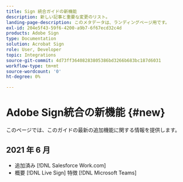 ```yaml
---
title: Sign 統合ガイドの新機能
description: 新しい記事と重要な変更のリスト。
landing-page-description: このメタデータは、ランディングページ用です。
exl-id: 204e5f43-59f6-4200-a9b7-6f67ecd32c4d
products: Adobe Sign
type: Documentation
solution: Acrobat Sign
role: User, Developer
topic: Integrations
source-git-commit: 4d73ff36408283805386bd3266b683bc187d6031
workflow-type: tm+mt
source-wordcount: '0'
ht-degree: 0%

---
```


# Adobe Sign統合の新機能 {#new}

このページでは、このガイドの最新の追加機能に関する情報を提供します。

## 2021 年 6 月

* 追加済み [!DNL Salesforce Work.com]
* 概要 [!DNL Live Sign] 特徴 [!DNL Microsoft Teams]



